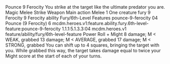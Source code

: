 <ability>
  <name>Pounce</name>
  <cost>9 Ferocity</cost>
  <flavor>You strike at the target like the ultimate predator you are.</flavor>
  <keywords>
    <keyword>Magic</keyword>
    <keyword>Melee</keyword>
    <keyword>Strike</keyword>
    <keyword>Weapon</keyword>
  </keywords>
  <type>Main action</type>
  <distance>Melee 1</distance>
  <target>One creature</target>
  <metadata>
    <class>fury</class>
    <cost>9 Ferocity</cost>
    <cost_amount>9</cost_amount>
    <cost_resource>Ferocity</cost_resource>
    <feature_type>ability</feature_type>
    <file_dpath>Fury/6th-Level Features</file_dpath>
    <item_id>pounce-9-ferocity</item_id>
    <item_index>04</item_index>
    <item_name>Pounce (9 Ferocity)</item_name>
    <level>6</level>
    <scc>mcdm.heroes.v1:feature.ability.fury.6th-level-feature:pounce-9-ferocity</scc>
    <scdc>1.1.1:5.1.3.3:04</scdc>
    <source>mcdm.heroes.v1</source>
    <type>feature/ability/fury/6th-level-feature</type>
  </metadata>
  <effects>
    <effect type="roll">
      <roll>Power Roll + Might</roll>
      <t1>8 damage; M &lt; WEAK, grabbed</t1>
      <t2>13 damage; M &lt; AVERAGE, grabbed</t2>
      <t3>17 damage; M &lt; STRONG, grabbed</t3>
    </effect>
    <effect type="mundane">You can shift up to 4 squares, bringing the target with you. While grabbed this way, the target takes damage equal to twice your Might score at the start of each of your turns.</effect>
  </effects>
</ability>

